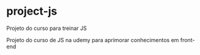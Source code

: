 # project-js
Projeto do curso para treinar JS

Projeto do curso de JS na udemy para aprimorar conhecimentos em front-end
